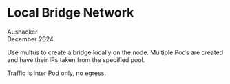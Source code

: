 # Local Bridge Network

Aushacker<br/>
December 2024

Use multus to create a bridge locally on the node. Multiple Pods are created and
have their IPs taken from the specified pool.

Traffic is inter Pod only, no egress.
